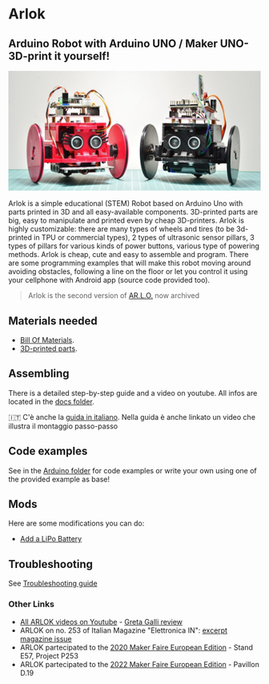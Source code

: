 # Arlok
## Arduino Robot with Arduino UNO / Maker UNO- 3D-print it yourself!
![Arlok Front View](./media/arlokka_and_arlok.jpg)

Arlok is a simple educational (STEM) Robot based on Arduino Uno with parts printed in 3D and all easy-available components. 3D-printed parts are big, easy to manipulate and printed even by cheap 3D-printers. Arlok is highly customizable: there are many types of wheels and tires (to be 3d-printed in TPU or commercial types), 2 types of ultrasonic sensor pillars, 3 types of pillars for various kinds of power buttons, various type of powering methods. Arlok is cheap, cute and easy to assemble and program. There are some programming examples that will make this robot moving around avoiding obstacles, following a line on the floor or let you control it using your cellphone with Android app (source code provided too).  
  
> Arlok is the second version of [AR.L.O.](https://github.com/Cyb3rn0id/AR.L.O.) now archived

## Materials needed

- [Bill Of Materials](./docs/BOM.md). 
- [3D-printed parts](./cad/stl).  
 
## Assembling
There is a detailed step-by-step guide and a video on youtube. All infos are located in the [docs folder](./docs/assembly.md).  
  
🇮🇹 C'è anche la [guida in italiano](./docs/assembly_ita.md). Nella guida è anche linkato un video che illustra il montaggio passo-passo

## Code examples
See in the [Arduino folder](./arduino) for code examples or write your own using one of the provided example as base!

## Mods
Here are some modifications you can do:
- [Add a LiPo Battery](./docs/lipo_mod.md)

## Troubleshooting
See [Troubleshooting guide](./docs/troubleshooting.md)  

### Other Links
- [All ARLOK videos on Youtube](https://tinyurl.com/arlokplaylist) - [Greta Galli review](https://www.youtube.com/watch?v=CbPGWd9I_mA)
- ARLOK on no. 253 of Italian Magazine "Elettronica IN": [excerpt](https://www.elettronicain.it/wp-content/uploads/prog_copertina/arlook_il_robot_per_tutti.pdf)  [magazine issue](https://www.elettronicain.it/prodotto/n-253-aprile-2021/?tracking=5f004a6ba8be7)
- ARLOK partecipated to the [2020 Maker Faire European Edition](https://makerfairerome.eu/it/espositori/?edition=2020&exhibit=3409) - Stand E57, Project P253
- ARLOK partecipated to the [2022 Maker Faire European Edition](https://makerfairerome.eu/it/espositori/?edition=2022&exhibit=2220093) - Pavillon D.19
